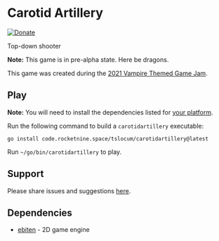 # Carotid Artillery
[![Donate](https://img.shields.io/liberapay/receives/rocketnine.space.svg?logo=liberapay)](https://liberapay.com/rocketnine.space)

Top-down shooter

**Note:** This game is in pre-alpha state. Here be dragons.

This game was created during the [2021 Vampire Themed Game Jam](https://itch.io/jam/vampire-themed-game-jam-october-2021).

## Play

**Note:** You will need to install the dependencies listed for [your platform](https://github.com/hajimehoshi/ebiten/blob/main/README.md#platforms).

Run the following command to build a `carotidartillery` executable:

`go install code.rocketnine.space/tslocum/carotidartillery@latest`

Run `~/go/bin/carotidartillery` to play.

## Support

Please share issues and suggestions [here](https://code.rocketnine.space/tslocum/carotidartillery/issues).

## Dependencies

- [ebiten](https://github.com/hajimehoshi/ebiten) - 2D game engine
